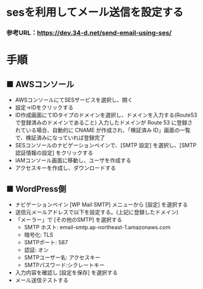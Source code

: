 # sesを利用してメール送信を設定する

### 参考URL：https://dev.34-d.net/send-email-using-ses/

# 手順
## ■ AWSコンソール
- AWSコンソールにてSESサービスを選択し、開く
- 設定→IDをクリックする
- ID作成画面にてIDタイプのドメインを選択し、ドメインを入力する(Route53で登録済みのドメインであること)
入力したドメインが Route 53 に登録されている場合、自動的に CNAME が作成され、「検証済み ID」画面の一覧で、検証済みになっていれば登録完了
- SESコンソールのナビゲーションペインで、[SMTP 設定] を選択し、[SMTP 認証情報の設定] をクリックする
- IAMコンソール画面に移動し、ユーザを作成する
- アクセスキーを作成し、ダウンロードする
## ■ WordPress側
- ナビゲーションペイン [WP Mail SMTP] メニューから [設定] を選択する
- 送信元メールアドレスで以下を設定する。(上記に登録したドメイン)
- 「メーラー」で [その他のSMTP] を選択する
    + SMTP ホスト: email-smtp.ap-northeast-1.amazonaws.com
    + 暗号化: TLS
    + SMTPポート: 587
    + 認証: オン
    + SMTPユーザー名: アクセスキー
    + SMTPパスワード:シクレートキー
- 入力内容を確認し [設定を保存] を選択する
- メール送信テストする

